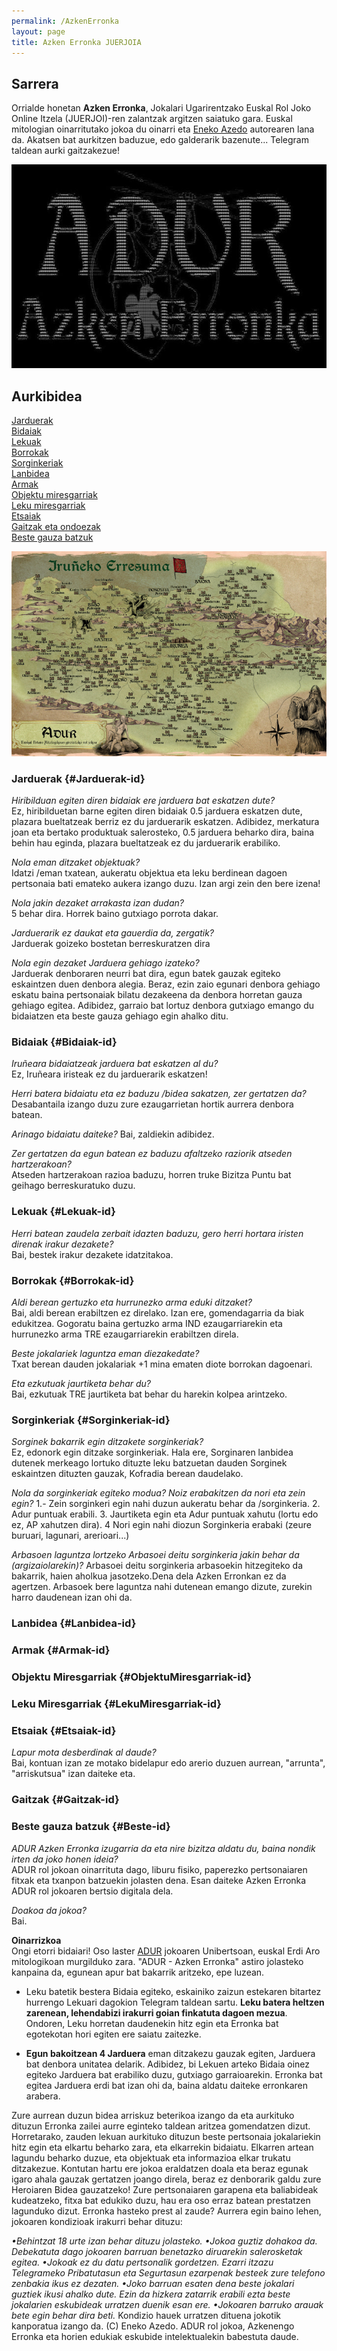 ```yaml
---
permalink: /AzkenErronka
layout: page
title: Azken Erronka JUERJOIA
---
```

## Sarrera 
Orrialde honetan **Azken Erronka**, Jokalari Ugarirentzako Euskal Rol Joko Online Itzela (JUERJOI)-ren zalantzak argitzen saiatuko gara. 
Euskal mitologian oinarritutako  jokoa du oinarri eta [Eneko Azedo](https://twitter.com/EnekoAzedo) autorearen lana da.
Akatsen bat aurkitzen baduzue, edo galderarik bazenute... Telegram taldean aurki gaitzakezue!

![Azkenerronka](https://github.com/IzaroBlog/IzaroBlog.github.io/blob/main/_images/postimages/azkenerronka.jpg?raw=true)

## Aurkibidea

[Jarduerak](#Jarduerak-id)  
[Bidaiak](#Bidaiak-id)  
[Lekuak](#Lekuak-id)  
[Borrokak](#Borrokak-id)  
[Sorginkeriak](#Sorginkeriak-id)  
[Lanbidea](#Lanbidea-id)  
[Armak](#Armak-id)  
[Objektu miresgarriak](#ObjektuMiresgarriak-id)  
[Leku miresgarriak](#LekuMiresgarriak-id)  
[Etsaiak](#Etsaiak-id)  
[Gaitzak eta ondoezak](#Gaitzak-id)  
[Beste gauza batzuk](#Beste-id)  

![Irunea](https://github.com/IzaroBlog/IzaroBlog.github.io/blob/main/_images/ADUR/iruneaerresuma.jpg?raw=true)

### Jarduerak {#Jarduerak-id}
*Hiribilduan egiten diren bidaiak ere jarduera bat eskatzen dute?*  
Ez, hiribilduetan barne egiten diren bidaiak 0.5 jarduera eskatzen dute, plazara bueltatzeak berriz ez du jarduerarik eskatzen. Adibidez, merkatura joan eta bertako produktuak salerosteko, 0.5 jarduera beharko dira, baina behin hau eginda, plazara bueltatzeak ez du jarduerarik erabiliko.  

*Nola eman ditzaket objektuak?*  
Idatzi /eman txatean, aukeratu objektua eta leku berdinean dagoen pertsonaia bati emateko aukera izango duzu. Izan argi zein den bere izena!  

*Nola jakin dezaket arrakasta izan dudan?*  
5 behar dira. Horrek baino gutxiago porrota dakar.  

*Jarduerarik ez daukat eta gauerdia da, zergatik?*  
Jarduerak goizeko bostetan berreskuratzen dira  

*Nola egin dezaket Jarduera gehiago izateko?*  
Jarduerak denboraren neurri bat dira, egun batek gauzak egiteko eskaintzen duen denbora alegia. Beraz, ezin zaio egunari denbora gehiago eskatu baina pertsonaiak bilatu dezakeena da denbora horretan gauza gehiago egitea. Adibidez, garraio bat lortuz denbora gutxiago emango du bidaiatzen eta beste gauza gehiago egin ahalko ditu.  


### Bidaiak {#Bidaiak-id}
*Iruñeara bidaiatzeak jarduera bat eskatzen al du?*  
Ez, Iruñeara iristeak ez du jarduerarik eskatzen!  

*Herri batera bidaiatu eta ez baduzu /bidea sakatzen, zer gertatzen da?*  
Desabantaila izango duzu zure ezaugarrietan hortik aurrera denbora batean.   

*Arinago bidaiatu daiteke?*
Bai, zaldiekin adibidez.  

*Zer gertatzen da egun batean ez baduzu afaltzeko raziorik atseden hartzerakoan?*  
Atseden hartzerakoan razioa baduzu, horren truke Bizitza Puntu bat geihago berreskuratuko duzu.  

### Lekuak {#Lekuak-id}
*Herri batean zaudela zerbait idazten baduzu, gero herri hortara iristen direnak irakur dezakete?*  
Bai, bestek irakur dezakete idatzitakoa. 

### Borrokak {#Borrokak-id}
*Aldi berean gertuzko eta hurrunezko arma eduki ditzaket?*  
Bai, aldi berean erabiltzen ez direlako. Izan ere, gomendagarria da biak edukitzea. Gogoratu baina gertuzko arma IND ezaugarriarekin eta hurrunezko arma TRE ezaugarriarekin erabiltzen direla.  

*Beste jokalariek laguntza eman diezakedate?*  
Txat berean dauden jokalariak +1 mina ematen diote borrokan dagoenari.  

*Eta ezkutuak jaurtiketa behar du?*  
Bai, ezkutuak TRE jaurtiketa bat behar du harekin kolpea arintzeko.  

### Sorginkeriak {#Sorginkeriak-id}
*Sorginek bakarrik egin ditzakete sorginkeriak?*  
Ez, edonork egin ditzake sorginkeriak. Hala ere, Sorginaren lanbidea dutenek merkeago lortuko dituzte leku batzuetan dauden Sorginek eskaintzen dituzten gauzak, Kofradia berean daudelako.  

*Nola da sorginkeriak egiteko modua? Noiz erabakitzen da nori eta zein egin?*
1.- Zein sorginkeri egin nahi duzun aukeratu behar da /sorginkeria. 2. Adur puntuak erabili. 3. Jaurtiketa egin eta Adur puntuak xahutu (lortu edo ez, AP xahutzen dira). 4 Nori egin nahi diozun Sorginkeria erabaki (zeure buruari, lagunari, arerioari...)

*Arbasoen laguntza lortzeko Arbasoei deitu sorginkeria jakin behar da (argizaiolarekin)?*
Arbasoei deitu sorginkeria arbasoekin hitzegiteko da bakarrik, haien aholkua jasotzeko.Dena dela Azken Erronkan ez da agertzen. Arbasoek bere laguntza nahi dutenean emango dizute, zurekin harro daudenean izan ohi da.  

### Lanbidea {#Lanbidea-id}

### Armak {#Armak-id}

### Objektu Miresgarriak {#ObjektuMiresgarriak-id}

### Leku Miresgarriak {#LekuMiresgarriak-id}

### Etsaiak {#Etsaiak-id}
*Lapur mota desberdinak al daude?*  
Bai, kontuan izan ze motako bidelapur edo arerio duzuen aurrean, "arrunta", "arriskutsua" izan daiteke eta. 

### Gaitzak {#Gaitzak-id}


### Beste gauza batzuk {#Beste-id}
*ADUR Azken Erronka izugarria da eta nire bizitza aldatu du, baina nondik irten da joko honen ideia?*  
ADUR rol jokoan oinarrituta dago, liburu fisiko, paperezko pertsonaiaren fitxak eta txanpon batzuekin jolasten dena. Esan daiteke Azken Erronka ADUR rol jokoaren bertsio digitala dela.  


*Doakoa da jokoa?*  
Bai.  

**Oinarrizkoa**  
Ongi etorri bidaiari!
Oso laster [ADUR](http://www.adurjokoa.eus/) jokoaren Unibertsoan, euskal Erdi Aro mitologikoan murgilduko zara. "ADUR - Azken Erronka" astiro jolasteko kanpaina da, egunean apur bat bakarrik aritzeko, epe luzean. 

- Leku batetik bestera Bidaia egiteko, eskainiko zaizun estekaren bitartez hurrengo Lekuari dagokion Telegram taldean sartu. **Leku batera heltzen zarenean, lehendabizi irakurri goian finkatuta dagoen mezua**. Ondoren, Leku horretan daudenekin hitz egin eta Erronka bat egotekotan hori egiten ere saiatu zaitezke.

- **Egun bakoitzean 4 Jarduera** eman ditzakezu gauzak egiten, Jarduera bat denbora unitatea delarik. Adibidez, bi Lekuen arteko Bidaia oinez egiteko Jarduera bat erabiliko duzu, gutxiago garraioarekin. Erronka bat egitea Jarduera erdi bat izan ohi da, baina aldatu daiteke erronkaren arabera.

Zure aurrean duzun bidea arriskuz beterikoa izango da eta aurkituko dituzun Erronka zailei aurre eginteko taldean aritzea gomendatzen dizut. Horretarako, zauden lekuan aurkituko dituzun beste pertsonaia jokalariekin hitz egin eta elkartu beharko zara, eta elkarrekin bidaiatu. Elkarren artean lagundu beharko duzue, eta objektuak eta informazioa elkar trukatu ditzakezue. 
Kontutan hartu ere jokoa eraldatzen doala eta beraz egunak igaro ahala gauzak gertatzen joango direla, beraz ez denborarik galdu zure Heroiaren Bidea gauzatzeko! Zure pertsonaiaren garapena eta baliabideak kudeatzeko, fitxa bat edukiko duzu, hau era oso erraz batean prestatzen lagunduko dizut. 
Erronka hasteko prest al zaude?
Aurrera egin baino lehen, jokoaren kondizioak irakurri behar dituzu:

*•Behintzat 18 urte izan behar dituzu jolasteko.
•Jokoa guztiz dohakoa da. Debekatuta dago jokoaren barruan benetazko diruarekin salerosketak egitea.
•Jokoak ez du datu pertsonalik gordetzen. Ezarri itzazu Telegrameko Pribatutasun eta Segurtasun ezarpenak besteek zure telefono zenbakia ikus ez dezaten.
•Joko barruan esaten dena beste jokalari guztiek ikusi ahalko dute. Ezin da hizkera zatarrik erabili ezta beste jokalarien eskubideak urratzen duenik esan ere.
•Jokoaren barruko arauak bete egin behar dira beti.*
Kondizio hauek urratzen dituena jokotik kanporatua izango da. 
(C) Eneko Azedo. ADUR rol jokoa, Azkenengo Erronka eta horien edukiak eskubide intelektualekin babestuta daude. 
